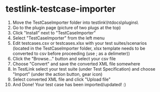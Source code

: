# testlink-testcase-importer

1) Move the TestCaseImporter folder into testlink\htdocs\plugins\
2) Go to the plugin page (picture of two plugs at the top)
3) Click "Install" next to "TestCaseImporter"
4) Select "TestCaseImporter" from the left menu
5) Edit testcases.csv or testcases.xlsx with your test suites/scenarios (located in the TestCaseImporter folder, xlsx template needs to be converted to csv before proceeding (use ; as a delimeter))
6) Click the "Browse…" button and select your csv file
7) Choose "Convert" and save the converted XML file somewhere
8) In TestLink select your test suite (under Test Specification) and choose "Import" (under the action button, gear icon)
9) Select converted XML file and click "Upload file"
10) And Done! Your test case has been imported/updated! :)
